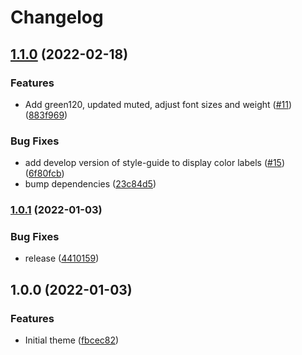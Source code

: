 # Changelog

## [1.1.0](https://www.github.com/bjerkio/brand/compare/v1.0.1...v1.1.0) (2022-02-18)


### Features

* Add green120, updated muted, adjust font sizes and weight ([#11](https://www.github.com/bjerkio/brand/issues/11)) ([883f969](https://www.github.com/bjerkio/brand/commit/883f9694293c02e3cd3b644362ace084fc1b7813))


### Bug Fixes

* add develop version of style-guide to display color labels ([#15](https://www.github.com/bjerkio/brand/issues/15)) ([6f80fcb](https://www.github.com/bjerkio/brand/commit/6f80fcb5f04b3c812c7c03767f3a63c769e217bd))
* bump dependencies ([23c84d5](https://www.github.com/bjerkio/brand/commit/23c84d538035a3ca3046a78faf186f5760b8a246))

### [1.0.1](https://www.github.com/bjerkio/brand/compare/v1.0.0...v1.0.1) (2022-01-03)


### Bug Fixes

* release ([4410159](https://www.github.com/bjerkio/brand/commit/4410159f4b8acfb4b69f2a26dc3001da1225be49))

## 1.0.0 (2022-01-03)


### Features

* Initial theme ([fbcec82](https://www.github.com/bjerkio/brand/commit/fbcec82df789cecf043112ca8fad4863fbd3d3d8))
